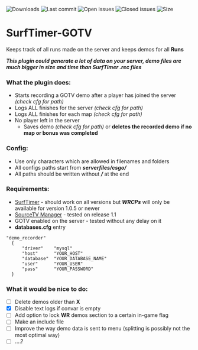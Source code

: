 ![Downloads](https://img.shields.io/github/downloads/tslashd/SurfTimer-GOTV/total?style=flat-square) ![Last commit](https://img.shields.io/github/last-commit/tslashd/SurfTimer-GOTV?style=flat-square) ![Open issues](https://img.shields.io/github/issues/tslashd/SurfTimer-GOTV?style=flat-square) ![Closed issues](https://img.shields.io/github/issues-closed/tslashd/SurfTimer-GOTV?style=flat-square) ![Size](https://img.shields.io/github/repo-size/tslashd/SurfTimer-GOTV?style=flat-square) 
# SurfTimer-GOTV

Keeps track of all runs made on the server and keeps demos for all **Runs**

***This plugin could generate a lot of data on your server, demo files are much bigger in size and time than SurfTimer .rec files***

### What the plugin does:
  - Starts recording a GOTV demo after a player has joined the server _(check cfg for path)_
  - Logs ALL finishes for the server _(check cfg for path)_
  - Logs ALL finishes for each map _(check cfg for path)_
  - No player left in the server
    - Saves demo _(check cfg for path)_ or **deletes the recorded demo if no map or bonus was completed**



### Config:
  - Use only characters which are allowed in filenames and folders
  - All configs paths start from ***serverfiles/csgo/***
  - All paths should be written without ***/*** at the end



### Requirements:
  - [SurfTimer](https://github.com/surftimer/Surftimer-Official) - should work on all versions but ***WRCPs*** will only be available for version 1.0.5 or newer
  - [SourceTV Manager](https://github.com/peace-maker/sourcetvmanager#sourcetv-manager) - tested on release 1.1
  - GOTV enabled on the server - tested without any delay on it
  - **databases.cfg** entry
  ```
  "demo_recorder"
	{
		"driver"    "mysql"
		"host"      "YOUR_HOST"
		"database"  "YOUR_DATABASE_NAME"
		"user"      "YOUR_USER"
		"pass"      "YOUR_PASSWORD"
	}
  ```



### What it would be nice to do:
 - [ ] Delete demos older than **X**
 - [x] Disable text logs if convar is empty
 - [ ] Add option to lock **WR** demos section to a certain in-game flag
 - [ ] Make an include file
 - [ ] Improve the way demo data is sent to menu (splitting is possibly not the most optimal way)
 - [ ] ....?
